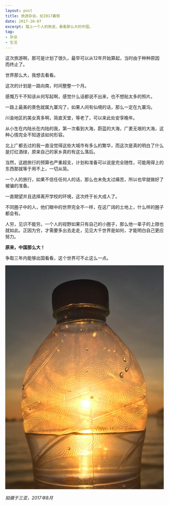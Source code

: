 ```yaml
---
layout: post
title: 旅游杂谈，纪2017暑假
date: 2017-10-07
excerpt: 踏上一个人的旅途，看看那么大的中国。
tag:
- 杂谈
- 生活
---
```


这次旅游啊，那可是计划了很久，最早可以从12年开始算起，当时由于种种原因而终止了。

世界那么大，我想去看看。

这次的计划是一路向南，时间整整一个月。

感慨万千不知该从何写起啊，感觉什么话都说不出来，也不想贴太多的照片。

一路上最美的景色就属九寨沟了，如果人间有仙境的话，那么一定在九寨沟。

川渝地区的美女真多啊，简直天堂，等老了，可以来此处安享晚年。

从小生在内陆长在内陆的我，第一次看到大海，蔚蓝的大海，广袤无垠的大海，这种心情完全不知道该如何形容。

北上广都去过的我一直没觉得这些大城市有多么的繁华，而这次是真的明白了什么是灯红酒绿，原来自己的家乡真的有这么落后。

当然，这趟旅行的预算也严重超支，计划和准备可以说是完全随性，可能用得上的东西那就等于用不上，一切从简。

一个人的旅行，如果不信任任何人的话，那么也未免太过痛苦，所以也早就做好了被骗的准备。

一直期望并且选择离开学校的环境，这次终于长大成人了。

不同圈子中的人，他们眼中的世界完全不一样，在这广阔的土地上，什么样的圈子都会有。

人穷，见识不能穷。一个人的视野如果只有自己的小圈子，那么他一辈子的上限也就如此。正因为穷，才需要多出去走走，见见大千世界是如何，才能明白自己更应努力。

**原来，中国那么大！**

争取三年内能够出国看看，这个世界可不止这么一点。

![0011](../img/0011.jpg)

*拍摄于三亚，2017年8月*